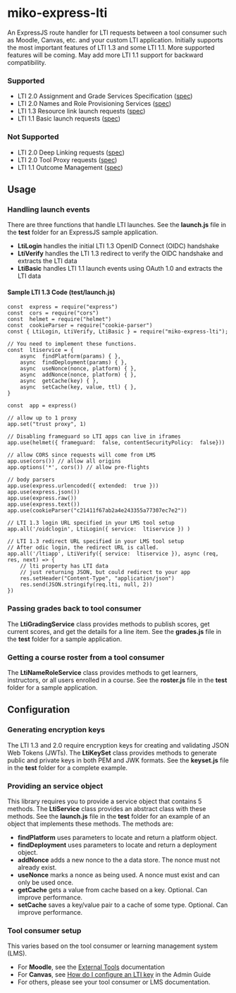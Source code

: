 # miko-express-lti

An ExpressJS route handler for LTI requests between a tool consumer such as Moodle, Canvas, etc. and your custom LTI application. Initially supports the most important features of LTI 1.3 and some LTI 1.1. More supported features will be coming. May add more LTI 1.1 support for backward compatibility.

### Supported
 - LTI 2.0 Assignment and Grade Services Specification ([spec](https://www.imsglobal.org/spec/lti-ags/v2p0))
 - LTI 2.0 Names and Role Provisioning Services ([spec](https://www.imsglobal.org/spec/lti-nrps/v2p0))
 - LTI 1.3 Resource link launch requests ([spec](http://www.imsglobal.org/spec/lti/v1p3#resource-link-launch-request-message))
 - LTI 1.1 Basic launch requests ([spec](https://www.imsglobal.org/specs/ltiv1p1p1/implementation-guide))

### Not Supported
 - LTI 2.0 Deep Linking requests ([spec](https://www.imsglobal.org/spec/lti-dl/v2p0))
 - LTI 2.0 Tool Proxy requests ([spec](http://www.imsglobal.org/specs/ltiv2p0/implementation-guide#toc-25))
 - LTI 1.1 Outcome Management ([spec](https://www.imsglobal.org/specs/ltiomv1p0/specification))

## Usage

### Handling launch events

There are three functions that handle LTI launches. See the **launch.js** file in the **test** folder for an ExpressJS sample application.
 - **LtiLogin** handles the initial LTI 1.3 OpenID Connect (OIDC) handshake
 - **LtiVerify** handles the LTI 1.3 redirect to verify the OIDC handshake and extracts the LTI data
 - **LtiBasic** handles LTI 1.1 launch events using OAuth 1.0 and extracts the LTI data

#### Sample LTI 1.3 Code (test/launch.js)
  
	const  express = require("express")
	const  cors = require("cors")
	const  helmet = require("helmet")
	const  cookieParser = require("cookie-parser")
	const { LtiLogin, LtiVerify, LtiBasic } = require("miko-express-lti");

	// You need to implement these functions. 
	const  ltiservice = {
		async  findPlatform(params) { },
		async  findDeployment(params) { },
		async  useNonce(nonce, platform) { },
		async  addNonce(nonce, platform) { },
		async  getCache(key) { },
		async  setCache(key, value, ttl) { },
	}
	
	const  app = express()

	// allow up to 1 proxy
	app.set("trust proxy", 1)

	// Disabling frameguard so LTI apps can live in iframes
	app.use(helmet({ frameguard:  false, contentSecurityPolicy:  false}))

	// allow CORS since requests will come from LMS
	app.use(cors()) // allow all origins
	app.options('*', cors()) // allow pre-flights

	// body parsers
	app.use(express.urlencoded({ extended:  true }))
	app.use(express.json())
	app.use(express.raw())
	app.use(express.text())
	app.use(cookieParser("c21411f67ab2a4e243355a77307ec7e2"))

	// LTI 1.3 login URL specified in your LMS tool setup
	app.all('/oidclogin', LtiLogin({ service:  ltiservice }) )

	// LTI 1.3 redirect URL specified in your LMS tool setup
	// After odic login, the redirect URL is called.
	app.all('/ltiapp', LtiVerify({ service:  ltiservice }), async (req, res, next) => {
		// lti property has LTI data
		// just returning JSON, but could redirect to your app
		res.setHeader("Content-Type", "application/json")
		res.send(JSON.stringify(req.lti, null, 2))
	})


### Passing grades back to tool consumer 

The **LtiGradingService** class provides methods to publish scores, get current scores, and get the details for a line item. See the **grades.js** file in the **test** folder for a sample application.

### Getting a course roster from a tool consumer 

The **LtiNameRoleService** class provides methods to get learners, instructors, or all users enrolled in a course. See the **roster.js** file in the **test** folder for a sample application.


## Configuration

### Generating encryption keys

The LTI 1.3 and 2.0 require encryption keys for creating and validating JSON Web Tokens (JWTs). The **LtiKeySet** class provides methods to generate public and private keys in both PEM and JWK formats. See the **keyset.js** file in the **test** folder for a complete example.

### Providing an service object

This library requires you to provide a service object that contains 5 methods. The **LtiService** class provides an abstract class with these methods. See the **launch.js** file in the **test** folder for an example of an object that implements these methods. The methods are:
 - **findPlatform** uses parameters to locate and return a platform object. 
 - **findDeployment** uses parameters to locate and return a deployment object. 
 - **addNonce** adds a new nonce to the a data store. The nonce must not already exist.
 - **useNonce** marks a nonce as being used. A nonce must exist and can only be used once.
 - **getCache** gets a value from cache based on a key. Optional. Can improve performance.
 - **setCache** saves a key/value pair to a cache of some type. Optional. Can improve performance.

### Tool consumer setup 

This varies based on the tool consumer or learning management system (LMS). 
 - For **Moodle**, see the [External Tools](https://docs.moodle.org/310/en/External_tool_settings#Registering_an_LTI_1.1_tool_using_a_cartridge) documentation
 - For **Canvas**, see [How do I configure an LTI key](https://community.canvaslms.com/t5/Admin-Guide/How-do-I-configure-an-LTI-key-for-an-account/ta-p/140) in the Admin Guide
 - For others, please see your tool consumer or LMS documentation.




